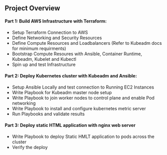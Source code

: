 ## Project Overview

#### Part 1: Build AWS Infrastructure with Terraform:

 - Setup Terraform Connection to AWS
 - Define Networking and Security Resources 
 - Define Compute Resources and Loadbalancers (Refer to Kubeadm docs for minimum requirments)
 - Bootstrap Compute Resoures with Ansible, Container Runtime, Kubeadm, Kubelet and Kubectl
 - Spin up and test Infrastructure

#### Part 2: Deploy Kubernetes cluster with Kubeadm and Ansible:

 - Setup Ansible Locally and test connection to Running EC2 Instances
 - Write Playbook for Kubeadm master node setup
 - Write Playbook to join worker nodes to control plane and enable Pod networking
 - Write Playbook to install and configure kubernetes metric server
 - Run Playbooks and validate results

#### Part 3: Deploy static HTML application with nginx web server

 - Write Playbook to deploy Static HMLT application to pods across the cluster
 - Verify the deploy
